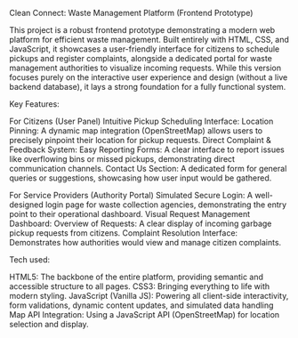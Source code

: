 Clean Connect: Waste Management Platform (Frontend Prototype) 

This project is a robust frontend prototype demonstrating a modern web platform for efficient waste management. Built entirely with HTML, CSS, and JavaScript, it showcases a user-friendly interface for citizens to schedule pickups and register complaints, alongside a dedicated portal for waste management authorities to visualize incoming requests.
While this version focuses purely on the interactive user experience and design (without a live backend database), it lays a strong foundation for a fully functional system.

Key Features:

For Citizens (User Panel)
Intuitive Pickup Scheduling Interface:
Location Pinning: A dynamic map integration (OpenStreetMap) allows users to precisely pinpoint their location for pickup requests.
Direct Complaint & Feedback System:
Easy Reporting Forms: A clear interface to report issues like overflowing bins or missed pickups, demonstrating direct communication channels.
Contact Us Section: A dedicated form for general queries or suggestions, showcasing how user input would be gathered.

For Service Providers (Authority Portal)
Simulated Secure Login: A well-designed login page for waste collection agencies, demonstrating the entry point to their operational dashboard.
Visual Request Management Dashboard:
Overview of Requests: A clear display of incoming garbage pickup requests from citizens.
Complaint Resolution Interface: Demonstrates how authorities would view and manage citizen complaints.

Tech used:

HTML5: The backbone of the entire platform, providing semantic and accessible structure to all pages.
CSS3: Bringing everything to life with modern styling.
JavaScript (Vanilla JS): Powering all client-side interactivity, form validations, dynamic content updates, and simulated data handling
Map API Integration: Using a JavaScript API (OpenStreetMap) for location selection and display.